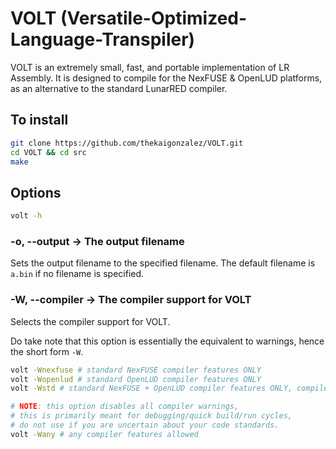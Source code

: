 # VOLT (Versatile-Optimized-Language-Transpiler)

VOLT is an extremely small, fast, and portable implementation of LR Assembly. It
is designed to compile for the NexFUSE & OpenLUD platforms, as an alternative to
the standard LunarRED compiler.

## To install

```bash
git clone https://github.com/thekaigonzalez/VOLT.git
cd VOLT && cd src
make
```

## Options

```bash
volt -h
```

### -o, --output -> The output filename

Sets the output filename to the specified filename. The default filename is
`a.bin` if no filename is specified.

### -W, --compiler -> The compiler support for VOLT

Selects the compiler support for VOLT.

Do take note that this option is essentially the equivalent to warnings, hence
the short form `-W`.

```bash
volt -Wnexfuse # standard NexFUSE compiler features ONLY
volt -Wopenlud # standard OpenLUD compiler features ONLY
volt -Wstd # standard NexFUSE + OpenLUD compiler features ONLY, compiler/bytecode extensions disabled

# NOTE: this option disables all compiler warnings, 
# this is primarily meant for debugging/quick build/run cycles, 
# do not use if you are uncertain about your code standards.
volt -Wany # any compiler features allowed
```
